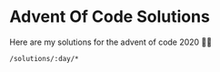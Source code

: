 # Advent Of Code Solutions

Here are my solutions for the advent of code 2020 🎄🎅

`/solutions/:day/*`
